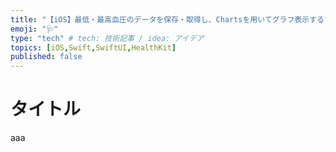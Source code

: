 ```yaml
---
title: "【iOS】最低・最高血圧のデータを保存・取得し、Chartsを用いてグラフ表示する"
emoji: "🩺"
type: "tech" # tech: 技術記事 / idea: アイデア
topics: [iOS,Swift,SwiftUI,HealthKit]
published: false
---
```


# タイトル

aaa
